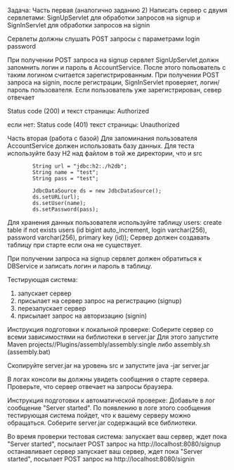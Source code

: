 Задача:
Часть первая (аналогично заданию 2)
Написать сервер с двумя сервлетами:
SignUpServlet для обработки запросов на signup и
SignInServlet для обработки запросов на signin

Сервлеты должны слушать POST запросы с параметрами
login
password

При получении POST запроса на signup сервлет SignUpServlet должн запомнить логин и пароль в AccountService.
После этого польователь с таким логином считается зарегистрированным.
При получении POST запроса на signin, после регистрации, SignInServlet проверяет,
логин/пароль пользователя. Если пользователь уже зарегистрирован, север отвечает

Status code (200)
и текст страницы:
Authorized

если нет:
Status code (401)
текст страницы:
Unauthorized

Часть вторая (работа с базой)
Для запоминания пользователя AccountService должен использовать базу данных.
Для теста используйте базу H2 над файлом в той же директории, что и src

            String url = "jdbc:h2:./h2db";
            String name = "test";
            String pass = "test";

            JdbcDataSource ds = new JdbcDataSource();
            ds.setURL(url);
            ds.setUser(name);
            ds.setPassword(pass);

Для хранения данных пользователя используйте таблицу users:
create table if not exists users (id bigint auto_increment, login varchar(256), password varchar(256), primary key (id));
Сервер должен создавать таблицу при старте если она не существует.

При получении запроса на signup сервлет должен обратиться к DBService и записать логин и пароль в таблицу.

Тестирующая система:
1. запускает сервер
2. присылает на сервер запрос на регистрацию (signup)
3. перезапускает сервер
4. присылает запрос на авторизацию (signin)

Инструкция подготовки к локальной проверке:
Соберите сервер со всеми зависимостями на библиотеки в server.jar
Для этого запустите Maven projects/<Project name>/Plugins/assembly/assembly:single
либо assembly.sh (assembly.bat)

Скопируйте server.jar на уровень src и запустите
java -jar server.jar

В логах консоли вы должны увидеть сообщения о старте сервера.
Проверьте, что сервер отвечает на запросы браузера.

Инструкция подготовки к автоматической проверке:
Добавьте в лог сообщение "Server started". По появлению в логе этого сообщения тестирующая система пойдет, что к вашему серверу можно обращаться.
Соберите server.jar содержащий все библиотеки.

Во время проверки тестовая система:
запускает ваш сервер, ждет пока "Server started",
посылает POST запрос на
http://localhost:8080/signup
останавливает сервер
запускает ваш сервер, ждет пока "Server started",
посылает POST запрос на
http://localhost:8080/signin
